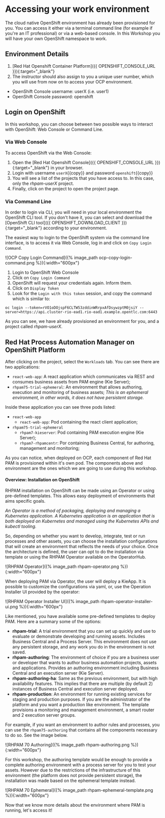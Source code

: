 # Accessing your work environment

The cloud native OpenShift environment has already been provisioned for you. You can access it either via a terminal command line (for example if you're an IT professional) or via a web-based console. In this Workshop you will have your own OpenShift namespace to work.

## Environment Details

1. [Red Hat Openshift Container Platform]({{ OPENSHIFT_CONSOLE_URL }}){:target="_blank"}
2. The instructor should also assign to you a unique user number, which you will use from now on to access your OCP environment.

  - OpenShift Console username: userX (i.e. user1)
  - OpenShift Console password: openshift

## Login on OpenShift

In this workshop, you can choose between two possible ways to interact with OpenShift: Web Console or Command Line.

### Via Web Console

To access OpenShift via the Web Console:

1. Open the [Red Hat Openshift Console]({{ OPENSHIFT_CONSOLE_URL }}){:target="_blank"} in your browser.
2. Login with username `userX`{{copy}} and password `openshift`{{copy}}
3. You will see a list of the projects that you have access to. In this case, only the _rhpam-userX_ project.
4. Finally, click on the project to open the project page.

### Via Command Line

In order to login via CLI, you will need in your local environment the OpenShift CLI tool. If you don't have it, you can select and download the [OpenShift CLI tool]({{ OPENSHIFT_DOWNLOAD_CLIENT }}){:target="_blank"} according to your environment.

The easiest way to login to the OpenShift system via the command line interface, is to access it via Web Console, log in and click on `Copy Login Command`.

![OCP Copy Login Command]({% image_path ocp-copy-login-command.png %}){:width="600px"}

1. Login to OpenShift Web Console
2. Click on `Copy Login Command`
3. OpenShift will request your credentials again. Inform them.
4. Click on `Display Token`
5. Look for the `Login with this token` session, and copy the command which is similar to:

```
oc login --token=rVO1oDOjspF6CLTW53zddinWRrpxAfDsywzptM0jsiY --server=https://api.cluster-rio-ead1.rio-ead1.example.opentlc.com:6443
```

As you can see, we have already provisioned an environment for you, and a project called _rhpam-userX_.

## Red Hat Process Automation Manager on OpenShift Platform

After clicking on the project, select the `Workloads` tab. You can see there are two applications:
  - `react-web-app`: A react application which communicates via REST and consumes business assets from PAM engine (Kie Server);
  - `rhpam75-trial-ephemeral`: An environment that allows authoring, execution and monitoring of business assets; _This is an ephemeral environment, in other words, it does not have persistent storage._

Inside these application you can see three pods listed:

  - `react-web-app`
    - `react-web-app`: Pod containing the react client application;
  - `rhpam75-trial-ephemeral`
    - `rhpam7-kieserver`: Pod containing PAM execution engine (Kie Server);
    - `rhpam7-rhpamcentr`: Por containing Business Central, for authoring, management and monitoring;

As you can notice, when deployed on OCP, each component of Red Hat PAM is provisioned within it's own pod. The components above and environment are the ones which we are going to use during this workshop.

<!-- ### Provisioning PAM from scratch

The Workloads page shows the  current working environment provisioned for you. But what if you have special needs of tools and components? Or you simply want to know what you are working on.

Let's go ahead and create a whole new project using Red Hat PAM Templates and starting a new deployment based on your requirements.

RHPAM 7.5 brings with it an OpenShift operator that can simplify the installation process. The operator creates for the deployed environment an YAML, and based on it, it ensures that the environment remains consistent in all times.  
 -->
<!---
#### RHPAM Operator

 Since Red Hat PAM 7.5, Red Hat PAM brings OpenShift Operators to help on easily deploying new instances. Let's use the provided operator to create a new environment.

 [#TODO] will require pre-provisioning the operator in each user namespace;

//// -->

#### Overview: Installation on OpenShift

RHPAM installation on OpenShift can be made using an Operator or using pre-defined templates. This allows easy deployment of environments that aims specific goals.

_An Operator is a method of packaging, deploying and managing a Kubernetes application. A Kubernetes application is an application that is both deployed on Kubernetes and managed using the Kubernetes APIs and kubectl tooling._

So, depending on whether you want to develop, integrate, test or run processes and other assets, you can choose the installation configurations that will create an environment that reflects the needs of your choice. Once the architecture is defined, the user can opt to do the installation via template or using the RHPAM Operator available on the OperatorHub.

![RHPAM Operator]({% image_path rhpam-operator.png %}){:width="600px"}

When deploying PAM via Operator, the user will deploy a KieApp. It is possible to customize the configurations via yaml, or, use the Operation Installer UI provided by the operator:

![RHPAM Operator Installer UI]({% image_path rhpam-operator-installer-ui.png %}){:width="600px"}

Like mentioned, you have available some pre-defined templates to deploy PAM. Here are a summary some of the options:

- **rhpam-trial**: A trial environment that you can set up quickly and use to evaluate or demonstrate developing and running assets. Includes Business Central and a Process Server. This environment does not use any persistent storage, and any work you do in the environment is not saved.
- **rhpam-authoring**: The environment of choice if you are a business user or developer that wants to author business automation projects, assets and applications. Provides an authoring environment including Business Central and an execution server (Kie Server).
- **rhpam-authoring-ha**: Same as the previous environment, but with high availability features. This implies that there are multiple (by default 2) instances of Business Central and execution server deployed.
- **rhpam-production**: An environment for running existing services for staging and production purposes. If you are the administrator of the platform and you want a production like environment. The template provisions a monitoring and management environment, a smart router and 2 execution server groups.

<!-- What kind of environment is right for you, depends on your requirements:

- In which deployment environment is the platform going to be provisioned?
  - Is the environment planned for process and/or rules development?
  - Is the environment planned for integration testing?
  - Is the environment planned to be a production environment?
- What kind of deployment architecture and methodology do you prefer?
  - Do you want to be able to install and update process definitions and rules via the management console?
  - Do you use the concept of immutable containers, and thus don't allow the provisioning of applications through the management console?
- Do you have a requirement for high availability of the platform?
- What kind of database do you want to integrate with? -->

For example, if you want an environment to author rules and processes, you can use the `rhpam75-authoring` that contains all the components necessary to do so. See the image below.

![RHPAM 70 Authoring]({% image_path rhpam-authoring.png %}){:width="600px"}

For this workshop, the authoring template would be enough to provide a complete authoring environment with a process server for you to test your assets. However due to the restrictions of the infrastructure of this environment (the platform does not provide persistent storage), the installation was made based on the ephemeral template instead.

![RHPAM 70 Ephemeral]({% image_path rhpam-ephemeral-template.png %}){:width="600px"}

Now that we know more details about the environment where PAM is running, let's access it!
